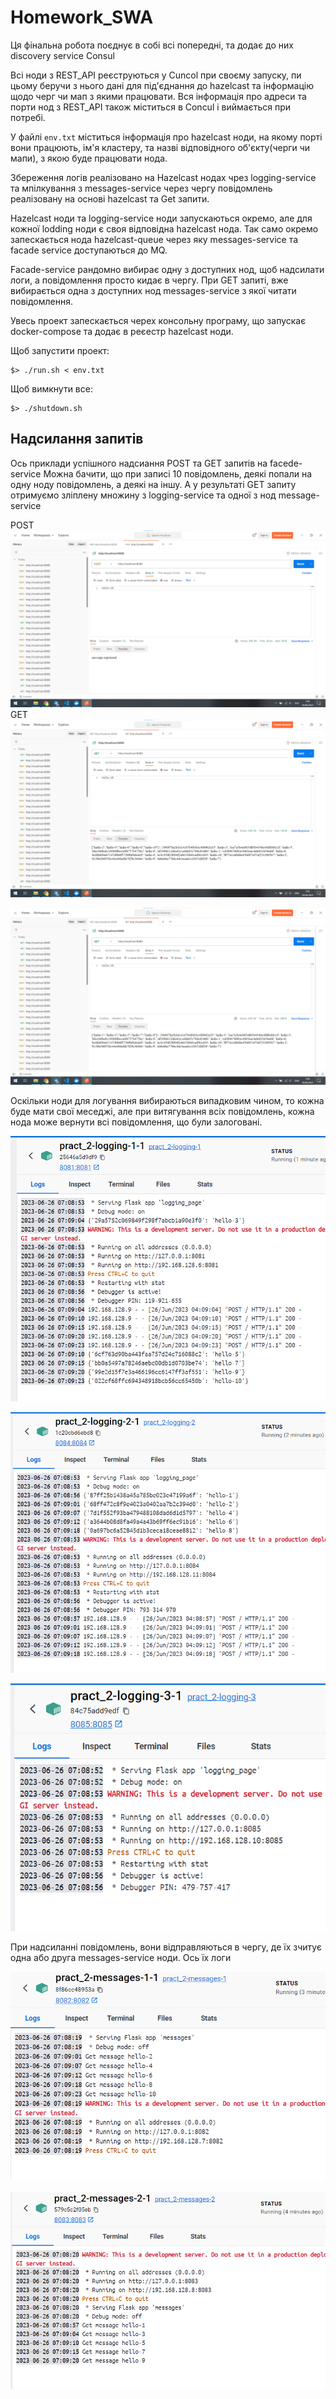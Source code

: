 # Homework_SWA

Ця фінальна робота поєднує в собі всі попередні, та додає до них discovery service Consul

Всі ноди з REST_API реєструються у Cuncol при своєму запуску, пи цьому беручи з нього дані для під'єднання до hazelcast та інформацію щодо черг чи мап з якими працювати. Вся інформація про адреси та порти нод з REST_API також міститься в Concul і виймається при потребі.

У файлі ```env.txt``` міститься інформація про hazelcast ноди, на якому порті вони працюють, ім'я кластеру, та назві відповідного об'єкту(черги чи мапи), з якою буде працювати нода.

Збереження логів реалізовано на Hazelcast нодах чрез logging-service та мпілкування з messages-service через чергу повідомлень реалізовану на основі hazelcast та Get запити.

Hazelcast ноди та logging-service ноди запускаються окремо, але для кожної lodding ноди є своя відповідна hazelcast нода.
Так само окремо запескається нода hazelcast-queue через яку messages-service та facade service доступаються до MQ.

Facade-service рандомно вибирає одну з доступних нод, щоб надсилати логи, а повідомлення просто кидає в чергу.
При GET запиті, вже вибирається одна з доступних нод messages-service з якої читати повідомлення.

Увесь проект запескається черех консольну програму, що запускає docker-compose та додає в реєестр hazelcast ноди.

Щоб запустити проект:
```
$> ./run.sh < env.txt
```

Щоб вимкнути все:
```
$> ./shutdown.sh 
```

## Надсилання запитів

Ось приклади успішного надсиання POST та GET запитів на facede-service
Можна бачити, що при записі 10 повідомлень, деякі попали на одну ноду повідомлень, а деякі на іншу. А у результаті GET запиту отримуємо зліплену множину з logging-service та одної з нод message-service

POST
![post](facade/post.png)
GET
![get](messages_1/messages_1.png)

![get](messages_2/messages_2.png)

Оскільки ноди для логування вибираються випадковим чином, то кожна буде мати свої меседжі, але при витягування всіх повідомлень, кожна нода може вернути всі повідомлення, що були залоговані.

![log1](logging-1/loggind_1.png)

![log2](logging-2/loggind_2.png)

![log3](logging-3/loggind_3.png)

При надсиланні повідомлень, вони відправляються в чергу, де їх зчитує одна або друга messages-service ноди.
Ось їх логи

![get](messages_1/messages_log_1.png)

![get](messages_2/messages_log_2.png)